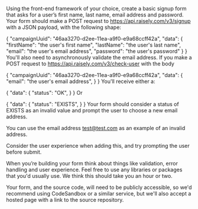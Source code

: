 Using the front-end framework of your choice, create a basic signup form that asks for a user’s first name, last name, email address and password. Your form should make a POST request to https://api.raisely.com/v3/signup with a JSON payload, with the following shape:

{ "campaignUuid": "46aa3270-d2ee-11ea-a9f0-e9a68ccff42a", "data": { "firstName": "the user's first name", "lastName": "the user's last name", "email": "the user's email address", "password": "the user's password" } }
You'll also need to asynchronously validate the email address. If you make a POST request to https://api.raisely.com/v3/check-user with the body

{ "campaignUuid": "46aa3270-d2ee-11ea-a9f0-e9a68ccff42a", "data": { "email": "the user's email address", } }
You'll receive either a:

{ "data": { "status": "OK", } }
Or

{ "data": { "status": "EXISTS", } }
Your form should consider a status of EXISTS as an invalid value and prompt the user to choose a new email address.

You can use the email address test@test.com as an example of an invalid address.

Consider the user experience when adding this, and try prompting the user before submit.

When you’re building your form think about things like validation, error handling and user experience. Feel free to use any libraries or packages that you'd usually use. We think this should take you an hour or two.

Your form, and the source code, will need to be publicly accessible, so we'd recommend using CodeSandbox or a similar service, but we'll also accept a hosted page with a link to the source repository.
